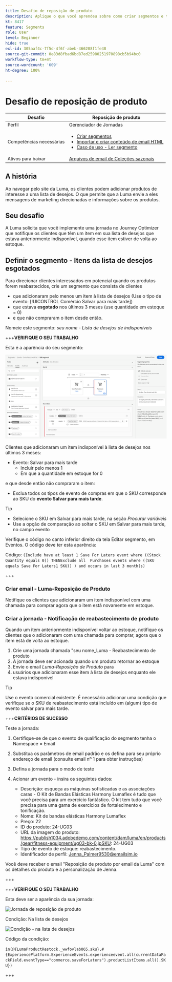 ```yaml
---
title: Desafio de reposição de produto
description: Aplique o que você aprendeu sobre como criar segmentos e testar suas habilidades.
kt: 8417
feature: Segments
role: User
level: Beginner
hide: true
exl-id: 305aaf4c-7f5d-4f6f-abeb-466208f1fe48
source-git-commit: 0e83d8fbad6bd87ed25980251970898cb5b94bc0
workflow-type: tm+mt
source-wordcount: '609'
ht-degree: 100%

---
```


# Desafio de reposição de produto

| Desafio | Reposição de produto |
|---|---|
| Perfil | Gerenciador de Jornadas |
| Competências necessárias | <ul><li>[Criar segmentos](https://experienceleague.adobe.com/docs/journey-optimizer-learn/tutorials/create-segments.html?lang=pt-BR)</li><li> [Importar e criar conteúdo de email HTML](https://experienceleague.adobe.com/docs/journey-optimizer-learn/tutorials/create-messages/import-and-author-html-email-content.html?lang=pt-BR)</li><li>[Caso de uso - Ler segmento](https://experienceleague.adobe.com/docs/journey-optimizer-learn/tutorials/create-journeys/use-case-read-segment.html?lang=br-PT)</li> |
| Ativos para baixar | [Arquivos de email de Coleções sazonais](/help/challenges/assets/email-assets/emails-seasonal-collection-announcement.zip) |

## A história

Ao navegar pelo site da Luma, os clientes podem adicionar produtos de interesse a uma lista de desejos. O que permite que a Luma envie a eles mensagens de marketing direcionadas e informações sobre os produtos.

## Seu desafio

A Luma solicita que você implemente uma jornada no Journey Optimizer que notifique os clientes que têm um item em sua lista de desejos que estava anteriormente indisponível, quando esse item estiver de volta ao estoque.

## Definir o segmento - Itens da lista de desejos esgotados

Para direcionar clientes interessados em potencial quando os produtos forem reabastecidos, crie um segmento que consista de clientes

* que adicionaram pelo menos um item à lista de desejos (Use o tipo de evento: [!UICONTROL Comércio Salvar para mais tarde])
* que estava **esgotado** nos últimos 3 meses (use quantidade em estoque = 0)
* e que não compraram o item desde então.

Nomeie este segmento: *seu nome - Lista de desejos de indisponíveis*

+++**VERIFIQUE O SEU TRABALHO**

Esta é a aparência do seu segmento:

![Segmento - Itens indisponíveis da lista de desejos](/help/challenges/assets/C1-S2.png)

Clientes que adicionaram um item indisponível à lista de desejos nos últimos 3 meses:

* Evento: Salvar para mais tarde
   * Incluir pelo menos 1
   * Em que a quantidade em estoque for 0

e que desde então não compraram o item:

* Exclua todos os tipos de evento de compras em que o SKU corresponde ao SKU do **evento Salvar para mais tarde**.

>[!TIP]
> * Selecione o SKU em Salvar para mais tarde, na seção *Procurar variáveis*
> * Use a opção de comparação ao soltar o SKU em Salvar para mais tarde, no campo evento


Verifique o código no canto inferior direito da tela Editar segmento, em Eventos. O código deve ter esta aparência:

Código:
```(Include have at least 1 Save For Laters event where ((Stock Quantity equals 0)) THENExclude all  Purchases events where ((SKU equals Save For Laters1 SKU)) ) and occurs in last 3 month(s)```

+++

### Criar email - Luma-Reposição de Produto

Notifique os clientes que adicionaram um item indisponível com uma chamada para comprar agora que o item está novamente em estoque.

### Criar a jornada - Notificação de reabastecimento de produto

Quando um item anteriormente indisponível voltar ao estoque, notifique os clientes que o adicionaram com uma chamada para comprar, agora que o item está de volta ao estoque.

1. Crie uma jornada chamada &quot;seu nome_Luma - Reabastecimento de produto
1. A jornada deve ser acionada quando um produto retornar ao estoque
1. Envie o email *Luma-Reposição de Produto* para
1. usuários que adicionaram esse item à lista de desejos enquanto ele estava indisponível

>[!TIP]
>
> Use o evento comercial existente. É necessário adicionar uma condição que verifique se o SKU de reabastecimento está incluído em (algum) tipo de evento salvar para mais tarde.

+++**CRITÉRIOS DE SUCESSO**

Teste a jornada:

1. Certifique-se de que o evento de qualificação do segmento tenha o Namespace = Email
1. Substitua os parâmetros de email padrão e os defina para seu próprio endereço de email (consulte email nº 1 para obter instruções)
1. Defina a jornada para o modo de teste
1. Acionar um evento - insira os seguintes dados:

   * Descrição: esqueça as máquinas sofisticadas e as associações caras - O Kit de Bandas Elásticas Harmony Lumaflex é tudo que você precisa para um exercício fantástico. O kit tem tudo que você precisa para uma gama de exercícios de fortalecimento e tonificação.
   * Nome: Kit de bandas elásticas Harmony Lumaflex
   * Preço: 22
   * ID do produto: 24-UG03
   * URL da imagem do produto: https://publish1034.adobedemo.com/content/dam/luma/en/products/gear/fitness-equipment/ug03-bk-0.jpSKU: 24-UG03
   * Tipo de evento de estoque: reabastecimento. 
   * Identificador de perfil: Jenna_Palmer9530@emailsim.io

Você deve receber o email &quot;Reposição de produto por email da Luma&quot; com os detalhes do produto e a personalização de Jenna.

+++

+++**VERIFIQUE O SEU TRABALHO**

Esta deve ser a aparência da sua jornada:

![Jornada de reposição de produto](/help/challenges/assets/c3-j3-journey.png)

Condição: Na lista de desejos

![Condição - na lista de desejos](/help/challenges/assets/c3-j3-condition.png)

Código da condição:

```in(@{LumaProductRestock._wwfovlab065.sku},#{ExperiencePlatform.ExperienceEvents.experienceevent.all(currentDataPackField.eventType=="commerce.saveForLaters").productListItems.all().SKU})```

+++
